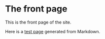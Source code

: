 # The front page

This is the front page of the site.

Here is a [test page](./test-page) generated from Markdown.

